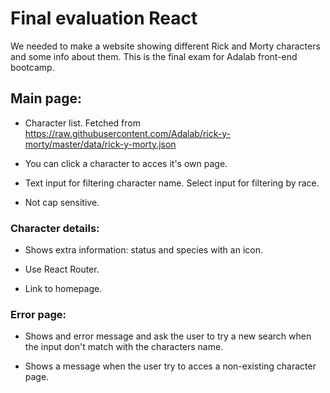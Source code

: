 # Final evaluation React

We needed to make a website showing different Rick and Morty characters and some info about them.
This is the final exam for Adalab front-end bootcamp.

## Main page:
* Character list. Fetched from https://raw.githubusercontent.com/Adalab/rick-y-morty/master/data/rick-y-morty.json

* You can click a character to acces it's own page.

* Text input for filtering character name. Select input for filtering by race.

* Not cap sensitive.

### Character details:

* Shows extra information: status and species with an icon.

* Use React Router.

* Link to homepage.

### Error page:

* Shows and error message and ask the user to try a new search when the input don't match with the characters name.

* Shows a message when the user try to acces a non-existing character page.

